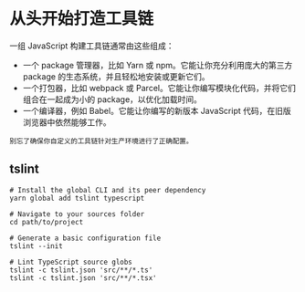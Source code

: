 # 从头开始打造工具链

一组 JavaScript 构建工具链通常由这些组成：

- 一个 package 管理器，比如 Yarn 或 npm。它能让你充分利用庞大的第三方 package 的生态系统，并且轻松地安装或更新它们。
- 一个打包器，比如 webpack 或 Parcel。它能让你编写模块化代码，并将它们组合在一起成为小的 package，以优化加载时间。
- 一个编译器，例如 Babel。它能让你编写的新版本 JavaScript 代码，在旧版浏览器中依然能够工作。

`别忘了确保你自定义的工具链针对生产环境进行了正确配置。`

## tslint

```
# Install the global CLI and its peer dependency
yarn global add tslint typescript

# Navigate to your sources folder
cd path/to/project

# Generate a basic configuration file
tslint --init

# Lint TypeScript source globs
tslint -c tslint.json 'src/**/*.ts'
tslint -c tslint.json 'src/**/*.tsx'
```
